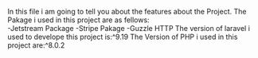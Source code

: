 In this file i am going to tell you about the features about the Project. The Pakage i used in this project are as fellows:
<br>
-Jetstream Package
-Stripe Pakage 
-Guzzle HTTP
The version of laravel i used to develope this project is:^9.19
The Version of PHP i used in this project are:^8.0.2

